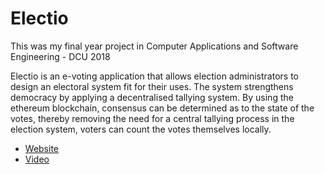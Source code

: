 # Electio

This was my final year project in Computer Applications and Software Engineering - DCU 2018

Electio is an e-voting application that allows election administrators to design an electoral system fit for their uses. The system strengthens democracy by applying a decentralised tallying system. By using the ethereum blockchain, consensus can be determined as to the state of the votes, thereby removing the need for a central tallying process in the election system, voters can count the votes themselves locally.

- [Website](http://46.101.45.240:3000/)
- [Video](https://www.youtube.com/watch?v=kG1krskJ2mw&t=100s)
